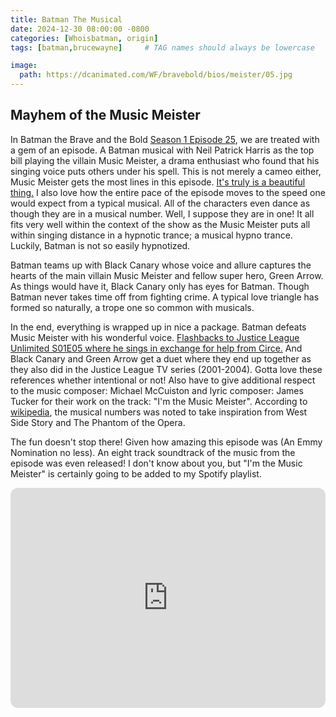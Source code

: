 ```yaml
---
title: Batman The Musical
date: 2024-12-30 08:00:00 -0800
categories: [Whoisbatman, origin]
tags: [batman,brucewayne]     # TAG names should always be lowercase

image:
  path: https://dcanimated.com/WF/bravebold/bios/meister/05.jpg
---
```


## Mayhem of the Music Meister

In Batman the Brave and the Bold [Season 1 Episode 25](https://braveandbold.fandom.com/wiki/Mayhem_of_the_Music_Meister!), we are treated with a gem of an episode. A Batman musical with Neil Patrick Harris as the top bill playing the villain Music Meister, a drama enthusiast who found that his singing voice puts others under his spell. This is not merely a cameo either, Music Meister gets the most lines in this episode. [It's truly is a beautiful thing.](https://www.youtube.com/watch?v=P5vKwcz820s&ab_channel=DCKids) I also love how the entire pace of the episode moves to the speed one would expect from a typical musical. All of the characters even dance as though they are in a musical number. Well, I suppose they are in one! It all fits very well within the context of the show as the Music Meister puts all within singing distance in a hypnotic trance; a musical hypno trance. Luckily, Batman is not so easily hypnotized. 

Batman teams up with Black Canary whose voice and allure captures the hearts of the main villain Music Meister and fellow super hero, Green Arrow. As things would have it, Black Canary only has eyes for Batman. Though Batman never takes time off from fighting crime. A typical love triangle has formed so naturally, a trope one so common with musicals.

In the end, everything is wrapped up in nice a package. Batman defeats Music Meister with his wonderful voice. [Flashbacks to Justice League Unlimited S01E05 where he sings in exchange for help from Circe.](https://www.youtube.com/watch?v=7nim7DEns2A&ab_channel=DC) And Black Canary and Green Arrow get a duet where they end up together as they also did in the Justice League TV series (2001-2004). Gotta love these references whether intentional or not! Also have to give additional respect to the music composer: Michael McCuiston and lyric composer: James Tucker for their work on the track: "I'm the Music Meister". According to [wikipedia](https://en.wikipedia.org/wiki/Mayhem_of_the_Music_Meister!), the musical numbers was noted to take inspiration from West Side Story and The Phantom of the Opera. 

The fun doesn't stop there! Given how amazing this episode was (An Emmy Nomination no less). An eight track soundtrack of the music from the episode was even released! I don't know about you, but "I'm the Music Meister" is certainly going to be added to my Spotify playlist.

<iframe style="border-radius:12px" src="https://open.spotify.com/embed/album/5MF3pS7onAiKlfLOo4yOp5?utm_source=generator" width="100%" height="352" frameBorder="0" allowfullscreen="" allow="autoplay; clipboard-write; encrypted-media; fullscreen; picture-in-picture" loading="lazy"></iframe>


<script src="https://giscus.app/client.js"
        data-repo="pkfamily/pkfamily.github.io"
        data-repo-id="R_kgDONjDBxQ"
        data-category="General"
        data-category-id="DIC_kwDONjDBxc4Clntm"
        data-mapping="pathname"
        data-strict="0"
        data-reactions-enabled="1"
        data-emit-metadata="0"
        data-input-position="bottom"
        data-theme="dark"
        data-lang="en"
        crossorigin="anonymous"
        async>
</script>
